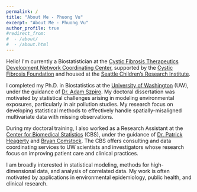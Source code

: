```yaml
---
permalink: /
title: "About Me - Phuong Vu"
excerpt: "About Me - Phuong Vu"
author_profile: true
#redirect_from: 
#  - /about/
#  - /about.html
---
```


Hello! I'm currently a Biostatistician at the [Cystic Fibrosis Therapeutics Development Network Coordinating Center](https://www.cff.org/Research/Researcher-Resources/Therapeutics-Development-Network/Working-with-the-TDN/Introduction-to-the-Therapeutics-Development-Network/), supported by the [Cystic Fibrosis Foundation](https://www.cff.org/) and housed at the [Seattle Children’s Research Institute](https://www.seattlechildrens.org/research/).

I completed my Ph.D. in Biostatistics at the [University of Washington](https://www.biostat.washington.edu/) (UW), under the guidance of [Dr. Adam Szpiro](https://sites.google.com/uw.edu/adamszpiro/home). My doctoral dissertation was motivated by statistical challenges arising in modeling environmental exposures, particularly in air pollution studies. My research focus on developing statistical methods to effectively handle spatially-misaligned multivariate data with missing observations. 

During my doctoral training, I also worked as a Research Assistant at the [Center for Biomedical Statistics](https://www.biostat.washington.edu/research/centers/cbs) (CBS), under the guidance of [Dr. Patrick Heagerty](https://www.biostat.washington.edu/people/patrick-heagerty) and [Bryan Comstock](https://www.biostat.washington.edu/user/37). The CBS offers consulting and data coordinating services to UW scientists and investigators whose research focus on improving patient care and clinical practices. 

I am broadly interested in statistical modeling, methods for high-dimensional data, and analysis of correlated data. My work is often motivated by applications in environmental epidemiology, public health, and clinical research.


